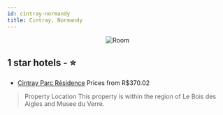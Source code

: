 ```yaml
---
id: cintray-normandy
title: Cintray, Normandy
---
```


<center><img src="https://i.travelapi.com/hotels/23000000/22350000/22349400/22349324/26094079_b.jpg" alt="Room" /></center>


##  1 star hotels - ⭐️

-    [Cintray Parc Résidence](https://us.hurb.com/br/hotels/cintray/cintray-parc-residence-JNP-JP364218?cmp=18055) Prices from R$370.02
   > Property Location This property is within the region of Le Bois des Aigles and Musee du Verre.
